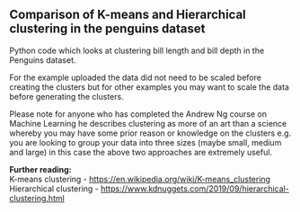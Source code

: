 Comparison of K-means and Hierarchical clustering in the penguins dataset
---

Python code which looks at clustering bill length and bill depth in the Penguins dataset. 

For the example uploaded the data did not need to be scaled before creating the clusters but for other
examples you may want to scale the data before generating the clusters.

Please note for anyone who has completed the Andrew Ng course on Machine Learning he describes clustering
as more of an art than a science whereby you may have some prior reason or knowledge on the clusters e.g.
you are looking to group your data into three sizes (maybe small, medium and large) in this case the above
two approaches are extremely useful.


**Further reading:**  
K-means clustering - https://en.wikipedia.org/wiki/K-means_clustering  
Hierarchical clustering - https://www.kdnuggets.com/2019/09/hierarchical-clustering.html  
